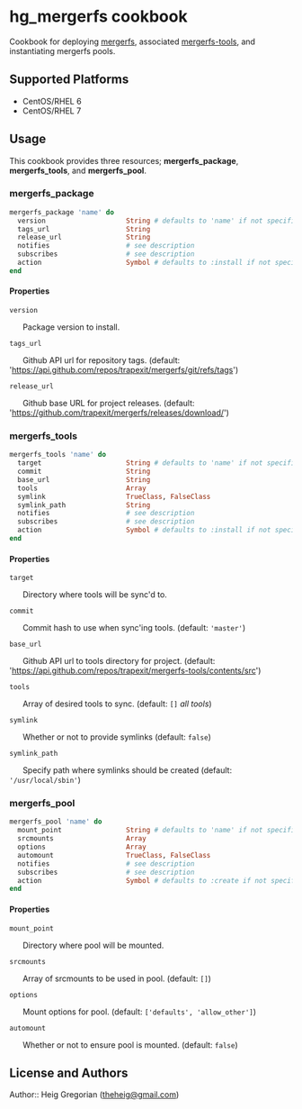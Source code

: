 # hg_mergerfs cookbook

Cookbook for deploying [mergerfs], associated [mergerfs-tools], and instantiating mergerfs pools.

## Supported Platforms

* CentOS/RHEL 6
* CentOS/RHEL 7

## Usage

This cookbook provides three resources; **mergerfs_package**, **mergerfs_tools**, and **mergerfs_pool**.

### mergerfs_package

```ruby
mergerfs_package 'name' do
  version                    String # defaults to 'name' if not specified
  tags_url                   String
  release_url                String
  notifies                   # see description
  subscribes                 # see description
  action                     Symbol # defaults to :install if not specified
end
```

#### Properties
`version`

&nbsp;&nbsp;&nbsp;&nbsp;&nbsp;&nbsp;Package version to install.

`tags_url`

&nbsp;&nbsp;&nbsp;&nbsp;&nbsp;&nbsp;Github API url for repository tags. (default: 'https://api.github.com/repos/trapexit/mergerfs/git/refs/tags')

`release_url`

&nbsp;&nbsp;&nbsp;&nbsp;&nbsp;&nbsp;Github base URL for project releases. (default: 'https://github.com/trapexit/mergerfs/releases/download/')


### mergerfs_tools
```ruby
mergerfs_tools 'name' do
  target                     String # defaults to 'name' if not specified
  commit                     String
  base_url                   String
  tools                      Array
  symlink                    TrueClass, FalseClass
  symlink_path               String
  notifies                   # see description
  subscribes                 # see description
  action                     Symbol # defaults to :install if not specified
end
```

#### Properties
`target`

&nbsp;&nbsp;&nbsp;&nbsp;&nbsp;&nbsp;Directory where tools will be sync'd to.

`commit`

&nbsp;&nbsp;&nbsp;&nbsp;&nbsp;&nbsp;Commit hash to use when sync'ing tools. (default: `'master'`)

`base_url`

&nbsp;&nbsp;&nbsp;&nbsp;&nbsp;&nbsp;Github API url to tools directory for project. (default: 'https://api.github.com/repos/trapexit/mergerfs-tools/contents/src')

`tools`

&nbsp;&nbsp;&nbsp;&nbsp;&nbsp;&nbsp;Array of desired tools to sync. (default: `[]` _all tools_)

`symlink`

&nbsp;&nbsp;&nbsp;&nbsp;&nbsp;&nbsp;Whether or not to provide symlinks (default: `false`)

`symlink_path`

&nbsp;&nbsp;&nbsp;&nbsp;&nbsp;&nbsp;Specify path where symlinks should be created (default: `'/usr/local/sbin'`)


### mergerfs_pool
```ruby
mergerfs_pool 'name' do
  mount_point                String # defaults to 'name' if not specified
  srcmounts                  Array
  options                    Array
  automount                  TrueClass, FalseClass
  notifies                   # see description
  subscribes                 # see description
  action                     Symbol # defaults to :create if not specified
end
```

#### Properties
`mount_point`

&nbsp;&nbsp;&nbsp;&nbsp;&nbsp;&nbsp;Directory where pool will be mounted.

`srcmounts`

&nbsp;&nbsp;&nbsp;&nbsp;&nbsp;&nbsp;Array of srcmounts to be used in pool. (default: `[]`)

`options`

&nbsp;&nbsp;&nbsp;&nbsp;&nbsp;&nbsp;Mount options for pool. (default: `['defaults', 'allow_other']`)

`automount`

&nbsp;&nbsp;&nbsp;&nbsp;&nbsp;&nbsp;Whether or not to ensure pool is mounted. (default: `false`)

## License and Authors

Author:: Heig Gregorian (theheig@gmail.com)

[mergerfs]: https://github.com/trapexit/mergerfs
[mergerfs-tools]: https://github.com/trapexit/mergerfs-tools
